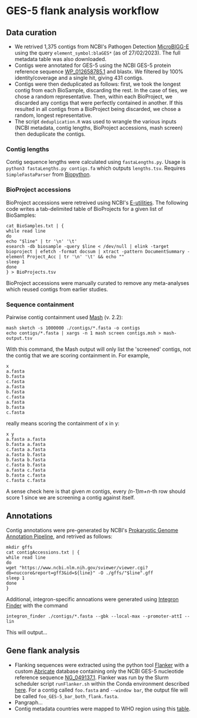 # GES-5 flank analysis workflow

## Data curation

- We retrived 1,375 contigs from NCBI's Pathogen Detection [MicroBIGG-E](https://www.ncbi.nlm.nih.gov/pathogens/microbigge) using the query `element_symbol:blaGES*` (as of 27/02/2023). The full metadata table was also downloaded.
- Contigs were annotated for GES-5 using the NCBI GES-5 protein reference sequence [WP_012658785.1](https://www.ncbi.nlm.nih.gov/protein/WP_012658785.1) and blastx. We filtered by 100% identity/coverage and a single hit, giving 431 contigs.
- Contigs were then deduplicated as follows: first, we took the longest contig from each BioSample, discarding the rest. In the case of ties, we chose a random representative. Then, within each BioProject, we discarded any contigs that were perfectly contained in another. If this resulted in all contigs from a BioProject being discarded, we chose a random, longest representative.
- The script `deduplication.R` was used to wrangle the various inputs (NCBI metadata, contig lengths, BioProject accessions, mash screen) then deduplicate the contigs.

### Contig lengths

Contig sequence lengths were calculated using `fastaLengths.py`. Usage is `python3 fastaLengths.py contigs.fa` which outputs `lengths.tsv`. Requires `SimpleFastaParser` from [Biopython](https://github.com/biopython/biopython).

### BioProject accessions

BioProject accessions were retreived using NCBI's [E-utilities](https://www.ncbi.nlm.nih.gov/books/NBK179288/). The following code writes a tab-delimited table of BioProjects for a given list of BioSamples:
```
cat BioSamples.txt | { 
while read line
do
echo "$line" | tr '\n' '\t'
esearch -db biosample -query $line < /dev/null | elink -target bioproject | efetch -format docsum | xtract -pattern DocumentSummary -element Project_Acc | tr '\n' '\t' && echo ""
sleep 1
done
} > BioProjects.tsv
```
BioProject accessions were manually curated to remove any meta-analyses which reused contigs from earlier studies. 

### Sequence containment
Pairwise contig containment used [Mash](https://github.com/marbl/Mash) (v. 2.2):

```
mash sketch -s 1000000 ./contigs/*.fasta -o contigs
echo contigs/*.fasta | xargs -n 1 mash screen contigs.msh > mash-output.tsv
```
With this command, the Mash output will only list the 'screened' contigs, not the contig that we are scoring containment in. For example,
```
x
a.fasta
b.fasta
c.fasta
a.fasta
b.fasta
c.fasta
a.fasta
b.fasta
c.fasta
```
really means scoring the containment of x in y:
``` 
x y
a.fasta a.fasta
b.fasta a.fasta
c.fasta a.fasta
a.fasta b.fasta
b.fasta b.fasta
c.fasta b.fasta
a.fasta c.fasta
b.fasta c.fasta
c.fasta c.fasta
```
A sense check here is that given *m* contigs, every *(n-1)m+n*-th row should score 1 since we are screening a contig against itself.

## Annotations

Contig annotations were pre-generated by NCBI's [Prokaryotic Genome Annotation Pipeline](https://www.ncbi.nlm.nih.gov/genome/annotation_prok/), and retrived as follows:

```
mkdir gffs
cat contigAccessions.txt | { 
while read line
do
wget "https://www.ncbi.nlm.nih.gov/sviewer/viewer.cgi?db=nuccore&report=gff3&id=${line}" -O ./gffs/"$line".gff
sleep 1
done
}
```
Additional, integron-specific annoations were generated using [Integron Finder](https://github.com/gem-pasteur/Integron_Finder) with the command
```
integron_finder ./contigs/*.fasta --gbk --local-max --promoter-attI --lin
```
This will output...
## Gene flank analysis

- Flanking sequences were extracted using the python tool [Flanker](https://github.com/wtmatlock/flanker) with a custom [Abricate](https://github.com/tseemann/abricate) database containing only the NCBI GES-5 nucleotide reference sequence [NG_049137.1](https://www.ncbi.nlm.nih.gov/nuccore/NG_049137.1). Flanker was run by the Slurm scheduler script `runFlanker.sh` within the Conda environment described [here](https://flanker.readthedocs.io/en/latest/#installation). For a contig called `foo.fasta` and `--window bar`, the output file will be called `foo_GES-5_bar_both_flank.fasta`.
- Pangraph... 
- Contig metadata countries were mapped to WHO region using this [table](https://github.com/lukes/ISO-3166-Countries-with-Regional-Codes/blob/master/all/all.csv).


